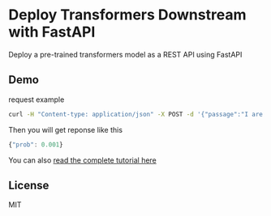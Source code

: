 # Deploy Transformers Downstream with FastAPI

Deploy a pre-trained transformers model as a REST API using FastAPI

## Demo

request example
```bash
curl -H "Content-type: application/json" -X POST -d '{"passage":"I are a boy"}' http://localhost:8000/generate 
```

Then you will get reponse like this

```js
{"prob": 0.001}
```

You can also [read the complete tutorial here](https://www.curiousily.com/posts/deploy-bert-for-sentiment-analysis-as-rest-api-using-pytorch-transformers-by-hugging-face-and-fastapi/)



## License

MIT
